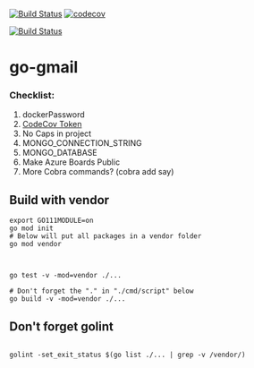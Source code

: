 


[![Build Status](https://travis-ci.org/mchirico/go-gmail.svg?branch=master)](https://travis-ci.org/mchirico/go-gmail)
[![codecov](https://codecov.io/gh/mchirico/go-gmail/branch/master/graph/badge.svg)](https://codecov.io/gh/mchirico/go-gmail)

[![Build Status](https://mchirico.visualstudio.com/go-gmail/_apis/build/status/mchirico.go-gmail?branchName=master)](https://mchirico.visualstudio.com/go-gmail/_build/latest?definitionId=9&branchName=master)


# go-gmail



### Checklist:

1. dockerPassword
2. [CodeCov Token](https://codecov.io/gh/mchirico)
3. No Caps in project
4. MONGO_CONNECTION_STRING
5. MONGO_DATABASE 
6. Make Azure Boards Public
7. More Cobra commands? (cobra add say)



## Build with vendor
```
export GO111MODULE=on
go mod init
# Below will put all packages in a vendor folder
go mod vendor



go test -v -mod=vendor ./...

# Don't forget the "." in "./cmd/script" below
go build -v -mod=vendor ./...
```


## Don't forget golint

```

golint -set_exit_status $(go list ./... | grep -v /vendor/)

```


